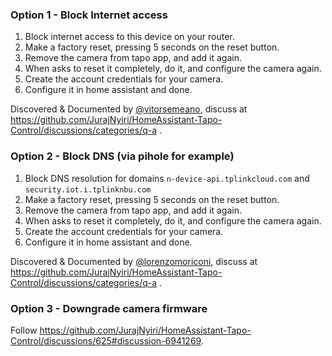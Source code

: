 ### Option 1 - Block Internet access

1. Block internet access to this device on your router.
2. Make a factory reset, pressing 5 seconds on the reset button.
3. Remove the camera from tapo app, and add it again.
4. When asks to reset it completely, do it, and configure the camera again.
5. Create the account credentials for your camera.
6. Configure it in home assistant and done.

Discovered & Documented by [@vitorsemeano](https://github.com/vitorsemeano), discuss at https://github.com/JurajNyiri/HomeAssistant-Tapo-Control/discussions/categories/q-a .

### Option 2 - Block DNS (via pihole for example)

1. Block DNS resolution for domains `n-device-api.tplinkcloud.com` and `security.iot.i.tplinknbu.com`
2. Make a factory reset, pressing 5 seconds on the reset button.
3. Remove the camera from tapo app, and add it again.
4. When asks to reset it completely, do it, and configure the camera again.
5. Create the account credentials for your camera.
6. Configure it in home assistant and done.

Discovered & Documented by [@lorenzomoriconi](https://github.com/lorenzomoriconi), discuss at https://github.com/JurajNyiri/HomeAssistant-Tapo-Control/discussions/categories/q-a .

### Option 3 - Downgrade camera firmware

Follow https://github.com/JurajNyiri/HomeAssistant-Tapo-Control/discussions/625#discussion-6941269.